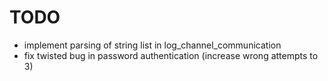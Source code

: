 TODO
====

* implement parsing of string list in log_channel_communication
* fix twisted bug in password authentication (increase wrong attempts to 3)
